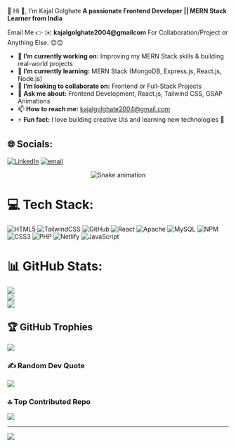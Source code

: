 💫 Hi 👋, I'm Kajal Golghate
**A passionate Frontend Developer || MERN Stack Learner from India**

Email Me 👉 ✉️ **kajalgolghate2004@gmailcom** For Collaboration/Project or Anything Else. 😊😊

- 🔭 **I’m currently working on:** Improving my MERN Stack skills & building real-world projects
- 🌱 **I’m currently learning:** MERN Stack (MongoDB, Express.js, React.js, Node.js)
- 👯 **I’m looking to collaborate on:** Frontend or Full-Stack Projects
- 💬 **Ask me about:** Frontend Development, React.js, Tailwind CSS, GSAP Animations
- 📫 **How to reach me:** kajalgolghate2004@gmail.com
- ⚡ **Fun fact:** I love building creative UIs and learning new technologies 🚀
  
## 🌐 Socials:
[![LinkedIn](https://img.shields.io/badge/LinkedIn-%230077B5.svg?logo=linkedin&logoColor=white)](https://linkedin.com/in/https://www.linkedin.com/in/kajal-golghate) [![email](https://img.shields.io/badge/Email-D14836?logo=gmail&logoColor=white)](mailto:kajalgolghate2004@gmail.com) 

<!-- Snake Game Repo View -->

<div align="center">
  <img src="https://profile-readme-generator.com/assets/snake.svg" alt="Snake animation" />
</div>


# 💻 Tech Stack:
![HTML5](https://img.shields.io/badge/html5-%23E34F26.svg?style=flat-square&logo=html5&logoColor=white) ![TailwindCSS](https://img.shields.io/badge/tailwindcss-%2338B2AC.svg?style=flat-square&logo=tailwind-css&logoColor=white) ![GitHub](https://img.shields.io/badge/github-%23121011.svg?style=flat-square&logo=github&logoColor=white) ![React](https://img.shields.io/badge/react-%2320232a.svg?style=flat-square&logo=react&logoColor=%2361DAFB) ![Apache](https://img.shields.io/badge/apache-%23D42029.svg?style=flat-square&logo=apache&logoColor=white) ![MySQL](https://img.shields.io/badge/mysql-4479A1.svg?style=flat-square&logo=mysql&logoColor=white) ![NPM](https://img.shields.io/badge/NPM-%23CB3837.svg?style=flat-square&logo=npm&logoColor=white) ![CSS3](https://img.shields.io/badge/css3-%231572B6.svg?style=flat-square&logo=css3&logoColor=white) ![PHP](https://img.shields.io/badge/php-%23777BB4.svg?style=flat-square&logo=php&logoColor=white) ![Netlify](https://img.shields.io/badge/netlify-%23000000.svg?style=flat-square&logo=netlify&logoColor=#00C7B7) ![JavaScript](https://img.shields.io/badge/javascript-%23323330.svg?style=flat-square&logo=javascript&logoColor=%23F7DF1E)


# 📊 GitHub Stats:
![](https://github-readme-stats.vercel.app/api?username=justtkajuu&theme=neon&hide_border=false&include_all_commits=true&count_private=false)<br/>
![](https://nirzak-streak-stats.vercel.app/?user=justtkajuu&theme=neon&hide_border=false)<br/>
![](https://github-readme-stats.vercel.app/api/top-langs/?username=justtkajuu&theme=neon&hide_border=false&include_all_commits=true&count_private=false&layout=compact)

## 🏆 GitHub Trophies
![](https://github-profile-trophy.vercel.app/?username=justtkajuu&theme=radical&no-frame=false&no-bg=true&margin-w=4)

### ✍️ Random Dev Quote
![](https://quotes-github-readme.vercel.app/api?type=horizontal&theme=radical)

### 🔝 Top Contributed Repo
![](https://github-contributor-stats.vercel.app/api?username=justtkajuu&limit=5&theme=neon&combine_all_yearly_contributions=true)

---
[![](https://visitcount.itsvg.in/api?id=justtkajuu&icon=0&color=0)](https://visitcount.itsvg.in)

<!-- Proudly created with GPRM ( https://gprm.itsvg.in ) -->
